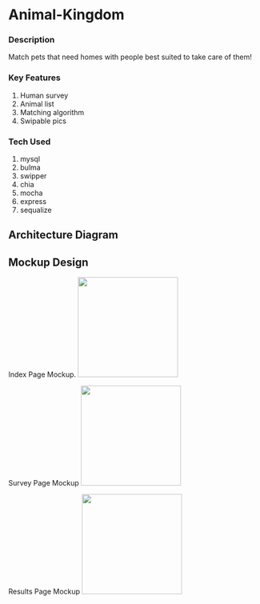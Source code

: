 # Animal-Kingdom

### Description
Match pets that need homes with people best suited to take care of them!

### Key Features
1) Human survey
2) Animal list
3) Matching algorithm
4) Swipable pics

### Tech Used
1) mysql
2) bulma
3) swipper
4) chia
5) mocha
6) express
7) sequalize

## Architecture Diagram

## Mockup Design
Index Page Mockup.
<img src="https://github.com/richtt18/Animal-Kingdom/blob/master/readme-photos/index.jpeg" height="200px">

Survey Page Mockup
<img src="https://github.com/richtt18/Animal-Kingdom/blob/master/readme-photos/survey.jpeg" height="200px">

Results Page Mockup
<img src="https://github.com/richtt18/Animal-Kingdom/blob/master/readme-photos/results.jpeg" height="200px">
